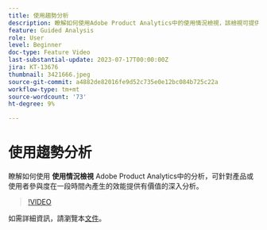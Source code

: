 ```yaml
---
title: 使用趨勢分析
description: 瞭解如何使用Adobe Product Analytics中的使用情況檢視，該檢視可提供一段時間內您的產品或使用者參與度績效的寶貴見解。
feature: Guided Analysis
role: User
level: Beginner
doc-type: Feature Video
last-substantial-update: 2023-07-17T00:00:00Z
jira: KT-13676
thumbnail: 3421666.jpeg
source-git-commit: a4882de82016fe9d52c735e0e12bc084b725c22a
workflow-type: tm+mt
source-wordcount: '73'
ht-degree: 9%

---
```



# 使用趨勢分析

瞭解如何使用 **使用情況檢視** Adobe Product Analytics中的分析，可針對產品或使用者參與度在一段時間內產生的效能提供有價值的深入分析。

>[!VIDEO](https://video.tv.adobe.com/v/3421666/?learn=on)

如需詳細資訊，請瀏覽本[文件](https://experienceleague.adobe.com/docs/analytics-platform/using/guided-analysis/trends/usage.html)。
